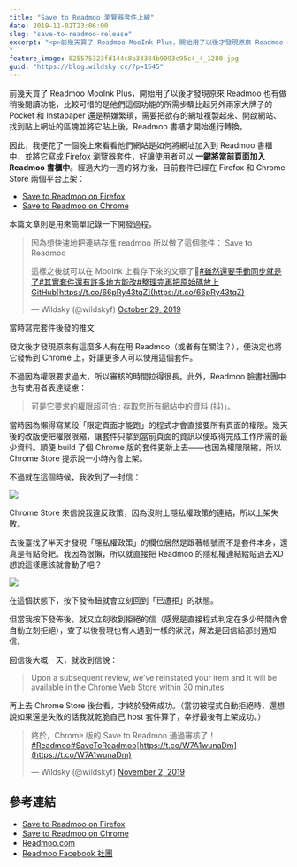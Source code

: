 ```yaml
---
title: "Save to Readmoo 瀏覽器套件上線"
date: 2019-11-02T23:06:00
slug: "save-to-readmoo-release"
excerpt: "<p>前幾天買了 Readmoo MooInk Plus，開始用了以後才發現原來 Readmoo 也有做稍後閱讀功能&#8230;</p>
"
feature_image: 825575323fd144c8a33384b9093c95c4_4_1280.jpg
guid: "https://blog.wildsky.cc/?p=1545"
---
```

前幾天買了 Readmoo MooInk Plus，開始用了以後才發現原來 Readmoo 也有做稍後閱讀功能，比較可惜的是他們這個功能的所需步驟比起另外兩家大牌子的 Pocket 和 Instapaper 還是稍嫌繁瑣，需要把欲存的網址複製起來、開啟網站、找到貼上網址的區塊並將它貼上後，Readmoo 書櫃才開始進行轉換。

因此，我便花了一個晚上來看看他們網站是如何將網址加入到 Readmoo 書櫃中，並將它寫成 Firefox 瀏覽器套件，好讓使用者可以 **一鍵將當前頁面加入 Readmoo 書櫃中**。經過大約一週的努力後，目前套件已經在 Firefox 和 Chrome Store 兩個平台上架：

*   [Save to Readmoo on Firefox](https://addons.mozilla.org/firefox/addon/save-to-readmoo/)
*   [Save to Readmoo on Chrome](https://chrome.google.com/webstore/detail/save-to-readmoo/jdbnfgenpefhbpcfbfemlmjeknlbccci?hl=zh-TW)

本篇文章則是用來簡單記錄一下開發過程。

> 因為想快速地把連結存進 readmoo 所以做了這個套件： Save to Readmoo  
>   
> 這樣之後就可以在 MooInk 上看存下來的文章了🥰[#雖然還要手動同步就是了](https://twitter.com/hashtag/%E9%9B%96%E7%84%B6%E9%82%84%E8%A6%81%E6%89%8B%E5%8B%95%E5%90%8C%E6%AD%A5%E5%B0%B1%E6%98%AF%E4%BA%86?src=hash&ref_src=twsrc%5Etfw)[#其實套件還有許多地方能改](https://twitter.com/hashtag/%E5%85%B6%E5%AF%A6%E5%A5%97%E4%BB%B6%E9%82%84%E6%9C%89%E8%A8%B1%E5%A4%9A%E5%9C%B0%E6%96%B9%E8%83%BD%E6%94%B9?src=hash&ref_src=twsrc%5Etfw)[#整理完再把原始碼放上GitHub](https://twitter.com/hashtag/%E6%95%B4%E7%90%86%E5%AE%8C%E5%86%8D%E6%8A%8A%E5%8E%9F%E5%A7%8B%E7%A2%BC%E6%94%BE%E4%B8%8AGitHub?src=hash&ref_src=twsrc%5Etfw)[https://t.co/66pRy43tqZ](https://t.co/66pRy43tqZ)
> 
> — Wildsky (@wildskyf) [October 29, 2019](https://twitter.com/wildskyf/status/1189005556998000641?ref_src=twsrc%5Etfw)

當時寫完套件後發的推文

發文後才發現原來有這麼多人有在用 Readmoo（或者有在關注？），便決定也將它發佈到 Chrome 上，好讓更多人可以使用這個套件。

不過因為權限要求過大，所以審核的時間拉得很長。此外，Readmoo 臉書社團中也有使用者表達疑慮：

> 可是它要求的權限超可怕 : 存取您所有網站中的資料 (抖)」。

當時因為懶得寫某段「限定頁面才能跑」的程式才會直接要所有頁面的權限。幾天後的改版便把權限限縮，讓套件只拿到當前頁面的資訊以便取得完成工作所需的最少資料。順便 build 了個 Chrome 版的套件更新上去——也因為權限限縮，所以 Chrome Store 提示說一小時內會上架。

不過就在這個時候，我收到了一封信：

![](/images/Screen-Shot-2019-11-02-at-22.17.08-1024x887.png)

Chrome Store 來信說我違反政策，因為沒附上隱私權政策的連結，所以上架失敗。

去後臺找了半天才發現「隱私權政策」的欄位居然是跟著帳號而不是套件本身，還真是有點奇耙。我因為很懶，所以就直接把 Readmoo 的隱私權連結給貼過去XD 想說這樣應該就會動了吧？

![](/images/Screen-Shot-2019-11-01-at-20.24.11-1024x106.png)

在這個狀態下，按下發佈鈕就會立刻回到「已遭拒」的狀態。

但當我按下發佈後，就又立刻收到拒絕的信（感覺是直接程式判定在多少時間內會自動立刻拒絕），查了以後發現也有人遇到一樣的狀況，解法是回信給那封通知信。

回信後大概一天，就收到信說：

> Upon a subsequent review, we’ve reinstated your item and it will be available in the Chrome Web Store within 30 minutes.

再上去 Chrome Store 後台看，才終於發佈成功。（當初被程式自動拒絕時，還想說如果還是失敗的話我就乾脆自己 host 套件算了，幸好最後有上架成功。）

> 終於，Chrome 版的 Save to Readmoo 通過審核了！[#Readmoo](https://twitter.com/hashtag/Readmoo?src=hash&ref_src=twsrc%5Etfw)[#SaveToReadmoo](https://twitter.com/hashtag/SaveToReadmoo?src=hash&ref_src=twsrc%5Etfw)[https://t.co/W7A1wunaDm](https://t.co/W7A1wunaDm)
> 
> — Wildsky (@wildskyf) [November 2, 2019](https://twitter.com/wildskyf/status/1190571322562138113?ref_src=twsrc%5Etfw)

參考連結
----

*   [Save to Readmoo on Firefox](https://addons.mozilla.org/firefox/addon/save-to-readmoo/)
*   [Save to Readmoo on Chrome](https://chrome.google.com/webstore/detail/save-to-readmoo/jdbnfgenpefhbpcfbfemlmjeknlbccci?hl=zh-TW)
*   [Readmoo.com](https://readmoo.com)
*   [Readmoo Facebook 社團](https://www.facebook.com/groups/2022799827759547)